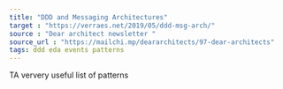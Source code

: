 ```yaml
---
title: "DDD and Messaging Architectures"
target : "https://verraes.net/2019/05/ddd-msg-arch/"
source : "Dear architect newsletter "
source_url : "https://mailchi.mp/deararchitects/97-dear-architects"
tags: ddd eda events patterns
---
```


TA ververy useful list of patterns